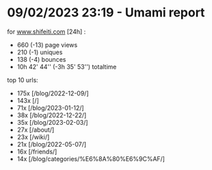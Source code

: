 # 09/02/2023 23:19 - Umami report
for www.shifeiti.com [24h] :

 - 660 (-13) page views
 - 210 (-1) uniques
 - 138 (-4) bounces
 - 10h 42' 44'' (-3h 35' 53'') totaltime


top 10 urls:
 - 175x [/blog/2022-12-09/]
 - 143x [/]
 - 71x [/blog/2023-01-12/]
 - 38x [/blog/2022-12-22/]
 - 35x [/blog/2023-02-03/]
 - 27x [/about/]
 - 23x [/wiki/]
 - 21x [/blog/2022-05-07/]
 - 16x [/friends/]
 - 14x [/blog/categories/%E6%8A%80%E6%9C%AF/]


